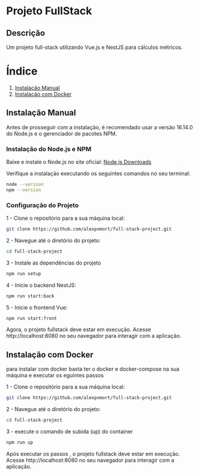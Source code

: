 # Projeto FullStack

## Descrição

Um projeto full-stack utilizando Vue.js e NestJS para cálculos métricos.

# Índice

1. [Instalação Manual](#instalação-manual)
2. [Instalação com Docker](#instalação-com-docker)

## Instalação Manual

Antes de prosseguir com a instalação, é recomendado usar a versão 16.14.0 do Node.js e o gerenciador de pacotes NPM.

### Instalação do Node.js e NPM

Baixe e instale o Node.js no site oficial: [Node.js Downloads](https://nodejs.org/en/download/)

Verifique a instalação executando os seguintes comandos no seu terminal:

```bash
node --version
npm --version
```
### Configuração do Projeto

1 - Clone o repositório para a sua máquina local:
```bash
git clone https://github.com/alexpxmort/full-stack-project.git
```
2 - Navegue até o diretório do projeto:
```bash
cd full-stack-project
```
3 - Instale as dependências do projeto
```bash
npm run setup
```
4 - Inicie o backend NestJS:
```bash
npm run start:back
```
5 - Inicie o frontend Vue:
```bash
npm run start:front
```

Agora, o projeto fullstack deve estar em execução. Acesse http://localhost:8080 no seu navegador para interagir com a aplicação.


## Instalação com Docker

para instalar com docker basta ter o docker e docker-compose na sua máquina e executar os eguintes passos


1 - Clone o repositório para a sua máquina local:
```bash
git clone https://github.com/alexpxmort/full-stack-project.git
```
2 - Navegue até o diretório do projeto:
```bash
cd full-stack-project
```
3 - execute o comando de subida (up) do container
```bash
npm run up
```
Após executar os passos , o projeto fullstack deve estar em execução. Acesse http://localhost:8080 no seu navegador para interagir com a aplicação.
